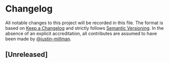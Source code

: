 # Changelog

All notable changes to this project will be recorded in this file. The format is based on
[Keep a Changelog](https://keepachangelog.com/en/1.0.0/) and strictly follows
[Semantic Versioning](https://semver.org/spec/v2.0.0.html). In the absence of an explicit accreditation, all
contributes are assumed to have been made by [@justin-millman](https://github.com/justin-millman).

## [Unreleased]